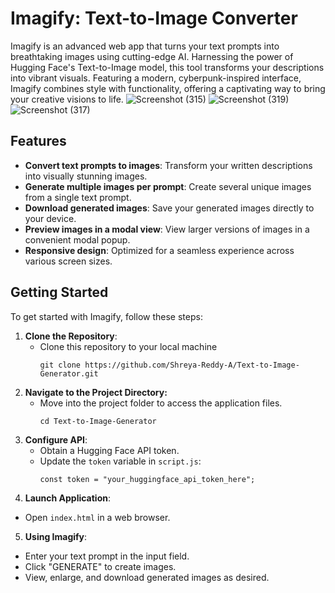 # Imagify: Text-to-Image Converter

Imagify is an advanced web app that turns your text prompts into breathtaking images using cutting-edge AI. Harnessing the power of Hugging Face's Text-to-Image model, this tool transforms your descriptions into vibrant visuals. Featuring a modern, cyberpunk-inspired interface, Imagify combines style with functionality, offering a captivating way to bring your creative visions to life.
![Screenshot (315)](https://github.com/user-attachments/assets/8e2ed325-b6a5-44ef-bc72-f7d13693bbdb)
![Screenshot (319)](https://github.com/user-attachments/assets/4786749c-86ee-42f8-be7e-c3fdad9220cd)
![Screenshot (317)](https://github.com/user-attachments/assets/401b06c6-493d-4c47-9c4e-16297730f05e)

## Features

- **Convert text prompts to images**: Transform your written descriptions into visually stunning images.
- **Generate multiple images per prompt**: Create several unique images from a single text prompt.
- **Download generated images**: Save your generated images directly to your device.
- **Preview images in a modal view**: View larger versions of images in a convenient modal popup.
- **Responsive design**: Optimized for a seamless experience across various screen sizes.

## Getting Started

To get started with Imagify, follow these steps:

1. **Clone the Repository**:
    - Clone this repository to your local machine
       ```
       git clone https://github.com/Shreya-Reddy-A/Text-to-Image-Generator.git
       ```
2. **Navigate to the Project Directory:**
     - Move into the project folder to access the application files.
        ```
        cd Text-to-Image-Generator
        ```
3. **Configure API**:
    - Obtain a Hugging Face API token.
    - Update the `token` variable in `script.js`:
      ```
      const token = "your_huggingface_api_token_here";
      ```
4. **Launch Application**:
- Open `index.html` in a web browser.

5. **Using Imagify**:
- Enter your text prompt in the input field.
- Click "GENERATE" to create images.
- View, enlarge, and download generated images as desired.
